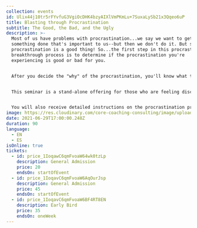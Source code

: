 ```yaml
---
collection: events
id: Ulix44j10tr5rFYvfuG3VgiOcDHK4bzyAIXlVmPKmLu+7SuxaLySb21x3Qqeo6uP
title: Blasting through Procrastination
subtitle: The Good, the Bad, and the Ugly
description: >-
  Most of us have problems with procrastination...we say we want to get
  something done that's important to us--but then we don't do it. But sometimes
  procrastination is a good thing! So...the first step in this procrastination
  breakthrough process is to determine if the procrastination you're
  experiencing is good or bad for you. 


  After you decide the "why" of the procrastination, you'll know what to do, and be able to move fast forward by following the steps  to break out of procrastination and move to accomplish your goals. 


  This seminar is a stand-alone offering for those who are feeling discouraged because they are stalled by procrastination -- and a bonus for participants of the Productivity Seminar or the Leading Your Life and Work Seminar.


  You will also receive detailed instructions on the procrastination process so you can return whenever you wish to blast through procrastination.
image: https://res.cloudinary.com/core-coaching-consulting/image/upload/v1617725563/procrastination_anjsoj.jpg
date: 2021-06-29T17:00:00.248Z
duration: 90
language:
  - EN
  - ES
isOnline: true
tickets:
  - id: price_1IoqawC6qmFvoaW64wk0tzLp
    description: General Admission
    price: 20
    endsOn: startOfEvent
  - id: price_1IoqavC6qmFvoaW6AqOurJsp
    description: General Admission
    price: 45
    endsOn: startOfEvent
  - id: price_1IoqavC6qmFvoaW6BF4RT8EN
    description: Early Bird
    price: 35
    endsOn: oneWeek
---
```

